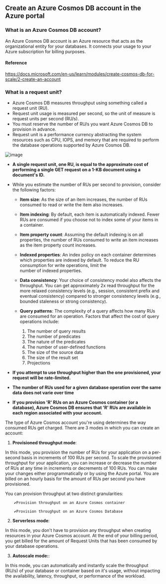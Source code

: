 ## Create an Azure Cosmos DB account in the Azure portal

### What is an Azure Cosmos DB account?

An Azure Cosmos DB account is an Azure resource that acts as the organizational entity for your databases. It connects your usage to your Azure subscription for billing purposes.

#### Reference 
https://docs.microsoft.com/en-us/learn/modules/create-cosmos-db-for-scale/2-create-an-account

### What is a request unit?
- Azure Cosmos DB measures throughput using something called a request unit (RU). 
- Request unit usage is measured per second, so the unit of measure is request units per second (RU/s). 
- You must reserve the number of RU/s you want Azure Cosmos DB to provision in advance.
- Request unit is a performance currency abstracting the system resources such as CPU, IOPS, and memory that are required to perform the database operations supported by Azure Cosmos DB.

![image](https://user-images.githubusercontent.com/33947539/145398598-e5d43d21-abb9-457a-accc-5755fd08013b.png)

- **A single request unit, one RU, is equal to the approximate cost of performing a single GET request on a 1-KB document using a document's ID.**

- While you estimate the number of RUs per second to provision, consider the following factors:
   - **Item size**: As the size of an item increases, the number of RUs consumed to read or write the item also increases.
   - **Item indexing**: By default, each item is automatically indexed. Fewer RUs are consumed if you choose not to index some of your items in a container.
   - **Item property count**: Assuming the default indexing is on all properties, the number of RUs consumed to write an item increases as the item property count increases.
   - **Indexed properties**: An index policy on each container determines which properties are indexed by default. To reduce the RU consumption for write operations, limit the  
     number of indexed properties.
   - **Data consistency**: Your choice of consistency model also affects the throughput. You can get approximately 2x read throughput for the more relaxed consistency levels (e.g., session, consistent prefix and eventual consistency) compared to stronger consistency levels (e.g., bounded staleness or strong consistency).
   - **Query patterns**: The complexity of a query affects how many RUs are consumed for an operation. Factors that affect the cost of query operations include:

      1. The number of query results
      2. The number of predicates
      3. The nature of the predicates
      4. The number of user-defined functions
      5. The size of the source data
      6. The size of the result set
      7. Projections 

 - **If you attempt to use throughput higher than the one provisioned, your request will be rate-limited.**
 - **The number of RUs used for a given database operation over the same data does not varie over time**
 - **If you provision 'R' RUs on an Azure Cosmos container (or a database), Azure Cosmos DB ensures that 'R' RUs are available in each region associated with your account.** 

The type of Azure Cosmos account you're using determines the way consumed RUs get charged. There are 3 modes in which you can create an account:
1. **Provisioned throughput mode**: 

In this mode, you provision the number of RUs for your application on a per-second basis in increments of 100 RUs per second. To scale the provisioned throughput for your application, you can increase or decrease the number of RUs at any time in increments or decrements of 100 RUs. You can make your changes either programmatically or by using the Azure portal. You are billed on an hourly basis for the amount of RUs per second you have provisioned. 

You can provision throughput at two distinct granularities:

        ✔Provision throughput on an Azure Cosmos container
   
        ✔Provision throughput on an Azure Cosmos Database

2. **Serverless mode**: 

In this mode, you don't have to provision any throughput when creating resources in your Azure Cosmos account. At the end of your billing period, you get billed for the amount of Request Units that has been consumed by your database operations.

3. **Autoscale mode:**:

In this mode, you can automatically and instantly scale the throughput (RU/s) of your database or container based on it's usage, without impacting the availability, latency, throughput, or performance of the workload.
